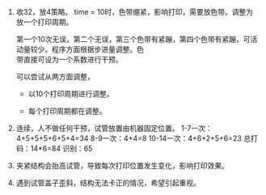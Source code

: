 1. 收32，放4策略。
	time = 10时，色带绷紧，影响打印，需要放色带。调整为放一个打印周期。

	第一个10次无误，第二个无误，第三个色带有紧蹦，第四个色带有紧蹦，可活动量较少。程序方面根据步进量调整。色					
	带直接可设为一个系数进行干预。

	可以尝试从两方面调整，
	- 以10个打印周期进行调整。
		
	- 每个打印周期都在调整。
		
2. 连续，人不做任何干预，试管放置由机器固定位置。
	1-7一次：4+5+5+5+6+5+4=34
	8-9一次：4+4=8
	10-14一次：4+6+2+5+6=23
	总打码：14*6=84    识别：65
3. 夹紧结构会抬高试管，导致每次打印位置发生变化，影响打印效果。
4. 遇到试管盖子歪斜，结构无法卡正的情况，希望引起重视。